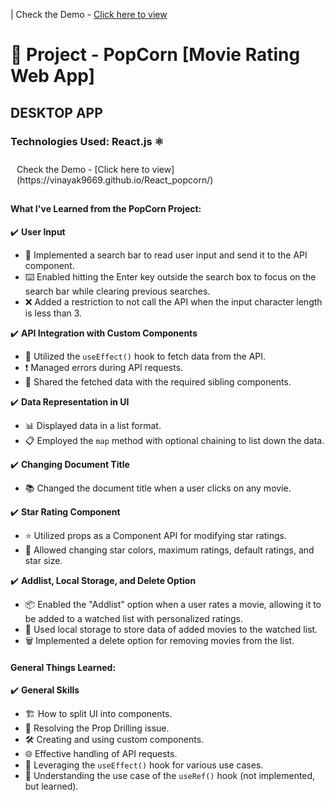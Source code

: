 <style>
  body {
    background-color: #yourColorCode;
  }
</style>

| Check the Demo - [Click here to view](https://vinayak9669.github.io/React_popcorn/)

# 🍿 Project - PopCorn [Movie Rating Web App] 

## DESKTOP APP

### Technologies Used: React.js ⚛️

<div style="background-color: #yourColorCode; padding: 10px;">
   Check the Demo - [Click here to view](https://vinayak9669.github.io/React_popcorn/)
</div>


#### What I've Learned from the PopCorn Project:

✔️ **User Input**

   - 🧐 Implemented a search bar to read user input and send it to the API component.
   - ⌨️ Enabled hitting the Enter key outside the search box to focus on the search bar while clearing previous searches.
   - ❌ Added a restriction to not call the API when the input character length is less than 3.

✔️ **API Integration with Custom Components**

   - 🔄 Utilized the `useEffect()` hook to fetch data from the API.
   - ❗ Managed errors during API requests.
   - 🔄 Shared the fetched data with the required sibling components.

✔️ **Data Representation in UI**

   - 📊 Displayed data in a list format.
   - 📋 Employed the `map` method with optional chaining to list down the data.

✔️ **Changing Document Title**

   - 📚 Changed the document title when a user clicks on any movie.

✔️ **Star Rating Component**

   - ⭐ Utilized props as a Component API for modifying star ratings.
   - 🌟 Allowed changing star colors, maximum ratings, default ratings, and star size.

✔️ **Addlist, Local Storage, and Delete Option**

   - 📦 Enabled the "Addlist" option when a user rates a movie, allowing it to be added to a watched list with personalized ratings.
   - 💼 Used local storage to store data of added movies to the watched list.
   - 🗑️ Implemented a delete option for removing movies from the list.

#### General Things Learned:

✔️ **General Skills**

   - 🏗️ How to split UI into components.
   - 🧩 Resolving the Prop Drilling issue.
   - 🛠️ Creating and using custom components.
   - 🌐 Effective handling of API requests.
   - 🔄 Leveraging the `useEffect()` hook for various use cases.
   - 📝 Understanding the use case of the `useRef()` hook (not implemented, but learned).

